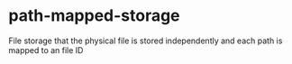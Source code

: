# path-mapped-storage
File storage that the physical file is stored independently and each path is mapped to an file ID
